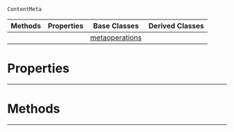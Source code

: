  `ContentMeta`

|Methods|Properties|Base Classes|Derived Classes|
|---|---|---|---|
| | |[metaoperations](https://github.com/ZilchEngine/ZilchDocs/blob/master/code_reference/class_reference/metaoperations.markdown)| |


 #  Properties


---  
 #  Methods


---  
 

 